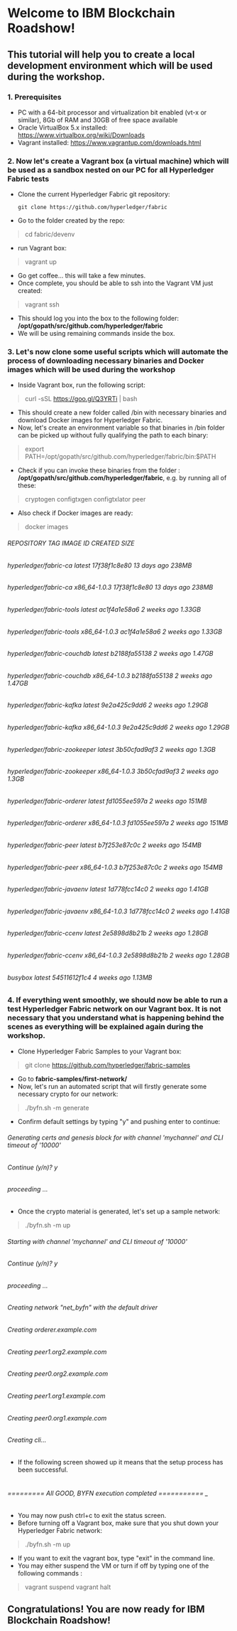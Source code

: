 # Welcome to IBM Blockchain Roadshow!

## This tutorial will help you to create a local development environment which will be used during the workshop.

### **1. Prerequisites**

- PC with a 64-bit processor and virtualization bit enabled (vt-x or similar), 8Gb of RAM and 30GB of free space available
- Oracle VirtualBox 5.x installed: https://www.virtualbox.org/wiki/Downloads
- Vagrant installed: https://www.vagrantup.com/downloads.html

### **2. Now let's create a Vagrant box (a virtual machine) which will be used as a sandbox nested on our PC for all Hyperledger Fabric tests**

- Clone the current Hyperledger Fabric git repository:

	```
  git clone https://github.com/hyperledger/fabric
	```

- Go to the folder created by the repo:

> cd fabric/devenv

- run Vagrant box:

> vagrant up

- Go get coffee... this will take a few minutes.
- Once complete, you should be able to ssh into the Vagrant VM just created:

> vagrant ssh

- This should log you into the box to the following folder: **/opt/gopath/src/github.com/hyperledger/fabric**
- We will be using remaining commands inside the box.

### **3. Let's now clone some useful scripts which will automate the process of downloading necessary binaries and Docker images which will be used during the workshop**

- Inside Vagrant box, run the following script:

> curl -sSL https://goo.gl/Q3YRTi | bash

- This should create a new folder called /bin with necessary binaries and download Docker images for Hyperledger Fabric.
- Now, let's create an environment variable so that binaries in /bin folder can be picked up without fully qualifying the path to each binary:

> export PATH=/opt/gopath/src/github.com/hyperledger/fabric/bin:$PATH

- Check if you can invoke these binaries from the folder : **/opt/gopath/src/github.com/hyperledger/fabric**, e.g. by running all of these:

> cryptogen
> configtxgen
> configtxlator
> peer

- Also check if Docker images are ready:

> docker images

###### REPOSITORY                    TAG                  IMAGE ID             CREATED              SIZE
###### hyperledger/fabric-ca          latest              17f38f1c8e80        13 days ago         238MB
###### hyperledger/fabric-ca          x86_64-1.0.3        17f38f1c8e80        13 days ago         238MB
###### hyperledger/fabric-tools       latest              ac1f4a1e58a6        2 weeks ago         1.33GB
###### hyperledger/fabric-tools       x86_64-1.0.3        ac1f4a1e58a6        2 weeks ago         1.33GB
###### hyperledger/fabric-couchdb     latest              b2188fa55138        2 weeks ago         1.47GB
###### hyperledger/fabric-couchdb     x86_64-1.0.3        b2188fa55138        2 weeks ago         1.47GB
###### hyperledger/fabric-kafka       latest              9e2a425c9dd6        2 weeks ago         1.29GB
###### hyperledger/fabric-kafka       x86_64-1.0.3        9e2a425c9dd6        2 weeks ago         1.29GB
###### hyperledger/fabric-zookeeper   latest              3b50cfad9af3        2 weeks ago         1.3GB
###### hyperledger/fabric-zookeeper   x86_64-1.0.3        3b50cfad9af3        2 weeks ago         1.3GB
###### hyperledger/fabric-orderer     latest              fd1055ee597a        2 weeks ago         151MB
###### hyperledger/fabric-orderer     x86_64-1.0.3        fd1055ee597a        2 weeks ago         151MB
###### hyperledger/fabric-peer        latest              b7f253e87c0c        2 weeks ago         154MB
###### hyperledger/fabric-peer        x86_64-1.0.3        b7f253e87c0c        2 weeks ago         154MB
###### hyperledger/fabric-javaenv     latest              1d778fcc14c0        2 weeks ago         1.41GB
###### hyperledger/fabric-javaenv     x86_64-1.0.3        1d778fcc14c0        2 weeks ago         1.41GB
###### hyperledger/fabric-ccenv       latest              2e5898d8b21b        2 weeks ago         1.28GB
###### hyperledger/fabric-ccenv       x86_64-1.0.3        2e5898d8b21b        2 weeks ago         1.28GB
###### busybox                        latest              54511612f1c4        4 weeks ago         1.13MB

### **4. If everything went smoothly, we should now be able to run a test Hyperledger Fabric network on our Vagrant box. It is not necessary that you understand what is happening behind the scenes as everything will be explained again during the workshop.**

- Clone Hyperledger Fabric Samples to your Vagrant box:

> git clone https://github.com/hyperledger/fabric-samples

- Go to **fabric-samples/first-network/**
- Now, let's run an automated script that will firstly generate some necessary crypto for our network:

> ./byfn.sh -m generate

- Confirm default settings by typing "y" and pushing enter to continue:

###### Generating certs and genesis block for with channel 'mychannel' and CLI timeout of '10000'
###### Continue (y/n)? y
###### proceeding ...

- Once the crypto material is generated, let's set up a sample network:

> ./byfn.sh -m up

###### Starting with channel 'mychannel' and CLI timeout of '10000'
###### Continue (y/n)? y
###### proceeding ...
###### Creating network "net_byfn" with the default driver
###### Creating orderer.example.com
###### Creating peer1.org2.example.com
###### Creating peer0.org2.example.com
###### Creating peer1.org1.example.com
###### Creating peer0.org1.example.com
###### Creating cli...

- If the following screen showed up it means that the setup process has been successful.

###### <br>========= All GOOD, BYFN execution completed =========== _

- You may now push ctrl+c to exit the status screen.
- Before turning off a Vagrant box, make sure that you shut down your Hyperledger Fabric network:

> ./byfn.sh -m up

- If you want to exit the vagrant box, type "exit" in the command line.
- You may either suspend the VM or turn if off by typing one of the following commands :

> vagrant suspend
> vagrant halt


## Congratulations! You are now ready for IBM Blockchain Roadshow!
